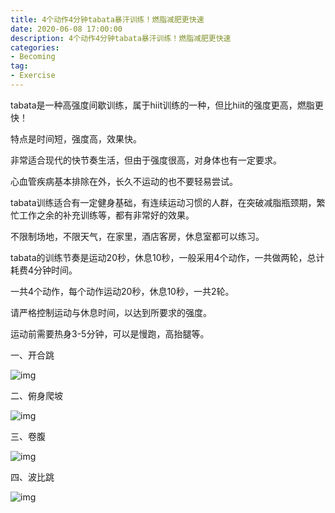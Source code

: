 ```yaml
---
title: 4个动作4分钟tabata暴汗训练！燃脂减肥更快速
date: 2020-06-08 17:00:00
description: 4个动作4分钟tabata暴汗训练！燃脂减肥更快速
categories:
- Becoming
tag: 
- Exercise
---
```


tabata是一种高强度间歇训练，属于hiit训练的一种，但比hiit的强度更高，燃脂更快！

特点是时间短，强度高，效果快。

非常适合现代的快节奏生活，但由于强度很高，对身体也有一定要求。

心血管疾病基本排除在外，长久不运动的也不要轻易尝试。

tabata训练适合有一定健身基础，有连续运动习惯的人群，在突破减脂瓶颈期，繁忙工作之余的补充训练等，都有非常好的效果。

不限制场地，不限天气，在家里，酒店客房，休息室都可以练习。

tabata的训练节奏是运动20秒，休息10秒，一般采用4个动作，一共做两轮，总计耗费4分钟时间。

一共4个动作，每个动作运动20秒，休息10秒，一共2轮。

请严格控制运动与休息时间，以达到所要求的强度。

运动前需要热身3-5分钟，可以是慢跑，高抬腿等。

一、开合跳

![img](http://static.ouj.com/hiyd_cms/content/ce6e55c413984d959c1b017b092a8875.gif) 

二、俯身爬坡

![img](http://static.ouj.com/hiyd_cms/content/d54a7fcc17aa4bbcb86df4634362419c.gif) 

三、卷腹

![img](http://static.ouj.com/hiyd_cms/content/edf20c4e6cc746438751b97192010404.gif) 

四、波比跳

![img](http://static.ouj.com/hiyd_cms/content/211fd1e48cb243d29f7884fa0b76f515.gif) 